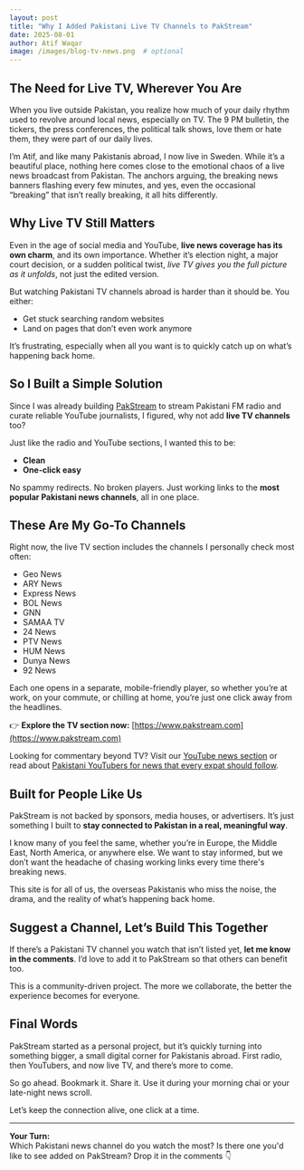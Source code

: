 ```yaml
---
layout: post
title: "Why I Added Pakistani Live TV Channels to PakStream"
date: 2025-08-01
author: Atif Waqar
image: /images/blog-tv-news.png  # optional
---
```


## The Need for Live TV, Wherever You Are

When you live outside Pakistan, you realize how much of your daily rhythm used to revolve around local news, especially on TV. The 9 PM bulletin, the tickers, the press conferences, the political talk shows, love them or hate them, they were part of our daily lives.

I’m Atif, and like many Pakistanis abroad, I now live in Sweden. While it’s a beautiful place, nothing here comes close to the emotional chaos of a live news broadcast from Pakistan. The anchors arguing, the breaking news banners flashing every few minutes, and yes, even the occasional “breaking” that isn’t really breaking, it all hits differently.

## Why Live TV Still Matters

Even in the age of social media and YouTube, **live news coverage has its own charm**, and its own importance. Whether it’s election night, a major court decision, or a sudden political twist, *live TV gives you the full picture as it unfolds*, not just the edited version.

But watching Pakistani TV channels abroad is harder than it should be. You either:

- Get stuck searching random websites  
- Land on pages that don’t even work anymore

It’s frustrating, especially when all you want is to quickly catch up on what’s happening back home.

## So I Built a Simple Solution

Since I was already building [PakStream](https://www.pakstream.com) to stream Pakistani FM radio and curate reliable YouTube journalists, I figured, why not add **live TV channels** too?

Just like the radio and YouTube sections, I wanted this to be:

- **Clean**  
- **One-click easy**  

No spammy redirects. No broken players. Just working links to the **most popular Pakistani news channels**, all in one place.

## These Are My Go-To Channels

Right now, the live TV section includes the channels I personally check most often:

- Geo News  
- ARY News  
- Express News  
- BOL News  
- GNN  
- SAMAA TV  
- 24 News  
- PTV News  
- HUM News  
- Dunya News  
- 92 News  

Each one opens in a separate, mobile-friendly player, so whether you’re at work, on your commute, or chilling at home, you’re just one click away from the headlines.

👉 **Explore the TV section now:**
[https://www.pakstream.com](https://www.pakstream.com)

Looking for commentary beyond TV? Visit our [YouTube news section](/youtube.html) or read about [Pakistani YouTubers for news that every expat should follow](/blog/2025/07/31/youtubers-for-news.html).

## Built for People Like Us

PakStream is not backed by sponsors, media houses, or advertisers. It’s just something I built to **stay connected to Pakistan in a real, meaningful way**.

I know many of you feel the same, whether you’re in Europe, the Middle East, North America, or anywhere else. We want to stay informed, but we don’t want the headache of chasing working links every time there's breaking news.

This site is for all of us, the overseas Pakistanis who miss the noise, the drama, and the reality of what’s happening back home.

## Suggest a Channel, Let’s Build This Together

If there’s a Pakistani TV channel you watch that isn’t listed yet, **let me know in the comments**. I’d love to add it to PakStream so that others can benefit too.

This is a community-driven project. The more we collaborate, the better the experience becomes for everyone.

## Final Words

PakStream started as a personal project, but it’s quickly turning into something bigger, a small digital corner for Pakistanis abroad. First radio, then YouTubers, and now live TV, and there’s more to come.

So go ahead. Bookmark it. Share it. Use it during your morning chai or your late-night news scroll.

Let’s keep the connection alive, one click at a time.

---

**Your Turn:**  
Which Pakistani news channel do you watch the most? Is there one you'd like to see added on PakStream? Drop it in the comments 👇
